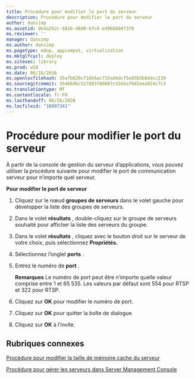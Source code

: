 ```yaml
---
title: Procédure pour modifier le port du serveur
description: Procédure pour modifier le port du serveur
author: dansimp
ms.assetid: 0b4a262c-4816-48d0-b7c6-e496bb0d7370
ms.reviewer: ''
manager: dansimp
ms.author: dansimp
ms.pagetype: mdop, appcompat, virtualization
ms.mktglfcycl: deploy
ms.sitesec: library
ms.prod: w10
ms.date: 06/16/2016
ms.openlocfilehash: 35afb820cf16b8ac733ad4dcf5e85b5b84dcc239
ms.sourcegitcommit: 354664bc527d93f80687cd2eba70d1eea024c7c3
ms.translationtype: MT
ms.contentlocale: fr-FR
ms.lasthandoff: 06/26/2020
ms.locfileid: "10807341"
---
```

# Procédure pour modifier le port du serveur


À partir de la console de gestion du serveur d’applications, vous pouvez utiliser la procédure suivante pour modifier le port de communication serveur pour n’importe quel serveur.

**Pour modifier le port de serveur**

1.  Cliquez sur le nœud **groupes de serveurs** dans le volet gauche pour développer la liste des groupes de serveurs.

2.  Dans le volet **résultats** , double-cliquez sur le groupe de serveurs souhaité pour afficher la liste des serveurs du groupe.

3.  Dans le volet **résultats** , cliquez avec le bouton droit sur le serveur de votre choix, puis sélectionnez **Propriétés.**

4.  Sélectionnez l’onglet **ports** .

5.  Entrez le numéro de **port** .

    **Remarques**  Le numéro de port peut être n’importe quelle valeur comprise entre 1 et 65 535. Les valeurs par défaut sont 554 pour RTSP et 322 pour RTSP.

     

6.  Cliquez sur **OK** pour modifier le numéro de port.

7.  Cliquez sur **OK** pour quitter la boîte de dialogue.

8.  Cliquez sur **OK** à l’invite.

## Rubriques connexes


[Procédure pour modifier la taille de mémoire cache du serveur](how-to-change-the-server-cache-size.md)

[Procédure pour gérer les serveurs dans Server Management Console](how-to-manage-servers-in-the-server-management-console.md)

 

 





